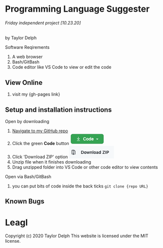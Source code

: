 # Programming Language Suggester
###### Friday independent project [10.23.20]
by Taylor Delph

Software Reqirements
1. A web browser
2. Bash/GitBash
3. Code editor like VS Code to view or edit the code

## View Online 
1. visit my {gh-pages link}

## Setup and installation instructions


Open by downloading

1. [Navigate to my GitHub repo](https://github.com/taylulz/Programming-Language-Selector)
2. Click the green **Code** button 
![Image of Code button](/img/GHbutton.png)
3. Click 'Download ZIP' option
![Image of Download ZIP](/img/zip.png)
4. Unzip file when it finishes downloading
5. Drag unzipped folder into VS Code or other code editor to view contents

Open via Bash/GitBash

1. you can put bits of code inside the back ticks `git clone {repo URL}`

## Known Bugs

# Leagl
Copyright (c) 2020 Taylor Delph
This website is licensed under the MIT license.